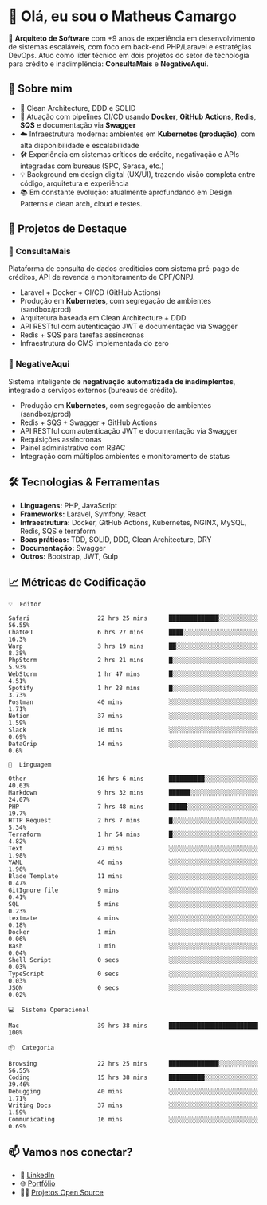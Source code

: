 # 👋 Olá, eu sou o Matheus Camargo

🎯 **Arquiteto de Software** com +9 anos de experiência em desenvolvimento de sistemas escaláveis, com foco em back-end PHP/Laravel e estratégias DevOps. Atuo como líder técnico em dois projetos do setor de tecnologia para crédito e inadimplência: **ConsultaMais** e **NegativeAqui**.

## 🧠 Sobre mim

- 🚀 Clean Architecture, DDD e SOLID
- 🔁 Atuação com pipelines CI/CD usando **Docker**, **GitHub Actions**, **Redis**, **SQS** e documentação via **Swagger**
- ☁️ Infraestrutura moderna: ambientes em **Kubernetes (produção)**, com alta disponibilidade e escalabilidade
- 🛠️ Experiência em sistemas críticos de crédito, negativação e APIs integradas com bureaus (SPC, Serasa, etc.)
- 💡 Background em design digital (UX/UI), trazendo visão completa entre código, arquitetura e experiência
- 📚 Em constante evolução: atualmente aprofundando em Design Patterns e clean arch, cloud e testes.

## 🚧 Projetos de Destaque

### 🔹 ConsultaMais
Plataforma de consulta de dados creditícios com sistema pré-pago de créditos, API de revenda e monitoramento de CPF/CNPJ.

- Laravel + Docker + CI/CD (GitHub Actions)
- Produção em **Kubernetes**, com segregação de ambientes (sandbox/prod)
- Arquitetura baseada em Clean Architecture + DDD
- API RESTful com autenticação JWT e documentação via Swagger
- Redis + SQS para tarefas assíncronas
- Infraestrutura do CMS implementada do zero

### 🔹 NegativeAqui
Sistema inteligente de **negativação automatizada de inadimplentes**, integrado a serviços externos (bureaus de crédito).

- Produção em **Kubernetes**, com segregação de ambientes (sandbox/prod)
- Redis + SQS + Swagger + GitHub Actions
- API RESTful com autenticação JWT e documentação via Swagger
- Requisições assíncronas
- Painel administrativo com RBAC
- Integração com múltiplos ambientes e monitoramento de status

## 🛠️ Tecnologias & Ferramentas

- **Linguagens:** PHP, JavaScript
- **Frameworks:** Laravel, Symfony, React
- **Infraestrutura:** Docker, GitHub Actions, Kubernetes, NGINX, MySQL, Redis, SQS e terraform
- **Boas práticas:** TDD, SOLID, DDD, Clean Architecture, DRY
- **Documentação:** Swagger
- **Outros:** Bootstrap, JWT, Gulp

## 📈 Métricas de Codificação

```text
💡  Editor

Safari                   22 hrs 25 mins      ██████████████░░░░░░░░░░░     56.55%
ChatGPT                  6 hrs 27 mins       ████░░░░░░░░░░░░░░░░░░░░░      16.3%
Warp                     3 hrs 19 mins       ██░░░░░░░░░░░░░░░░░░░░░░░      8.38%
PhpStorm                 2 hrs 21 mins       █░░░░░░░░░░░░░░░░░░░░░░░░      5.93%
WebStorm                 1 hr 47 mins        █░░░░░░░░░░░░░░░░░░░░░░░░      4.51%
Spotify                  1 hr 28 mins        █░░░░░░░░░░░░░░░░░░░░░░░░      3.73%
Postman                  40 mins             ░░░░░░░░░░░░░░░░░░░░░░░░░      1.71%
Notion                   37 mins             ░░░░░░░░░░░░░░░░░░░░░░░░░      1.59%
Slack                    16 mins             ░░░░░░░░░░░░░░░░░░░░░░░░░      0.69%
DataGrip                 14 mins             ░░░░░░░░░░░░░░░░░░░░░░░░░       0.6%
```
```text
💬  Linguagem

Other                    16 hrs 6 mins       ██████████░░░░░░░░░░░░░░░     40.63%
Markdown                 9 hrs 32 mins       ██████░░░░░░░░░░░░░░░░░░░     24.07%
PHP                      7 hrs 48 mins       █████░░░░░░░░░░░░░░░░░░░░      19.7%
HTTP Request             2 hrs 7 mins        █░░░░░░░░░░░░░░░░░░░░░░░░      5.34%
Terraform                1 hr 54 mins        █░░░░░░░░░░░░░░░░░░░░░░░░      4.82%
Text                     47 mins             ░░░░░░░░░░░░░░░░░░░░░░░░░      1.98%
YAML                     46 mins             ░░░░░░░░░░░░░░░░░░░░░░░░░      1.96%
Blade Template           11 mins             ░░░░░░░░░░░░░░░░░░░░░░░░░      0.47%
GitIgnore file           9 mins              ░░░░░░░░░░░░░░░░░░░░░░░░░      0.41%
SQL                      5 mins              ░░░░░░░░░░░░░░░░░░░░░░░░░      0.23%
textmate                 4 mins              ░░░░░░░░░░░░░░░░░░░░░░░░░      0.18%
Docker                   1 min               ░░░░░░░░░░░░░░░░░░░░░░░░░      0.06%
Bash                     1 min               ░░░░░░░░░░░░░░░░░░░░░░░░░      0.04%
Shell Script             0 secs              ░░░░░░░░░░░░░░░░░░░░░░░░░      0.03%
TypeScript               0 secs              ░░░░░░░░░░░░░░░░░░░░░░░░░      0.03%
JSON                     0 secs              ░░░░░░░░░░░░░░░░░░░░░░░░░      0.02%
```
```text
💻  Sistema Operacional

Mac                      39 hrs 38 mins      █████████████████████████       100%
```
```text
📦  Categoria

Browsing                 22 hrs 25 mins      ██████████████░░░░░░░░░░░     56.55%
Coding                   15 hrs 38 mins      ██████████░░░░░░░░░░░░░░░     39.46%
Debugging                40 mins             ░░░░░░░░░░░░░░░░░░░░░░░░░      1.71%
Writing Docs             37 mins             ░░░░░░░░░░░░░░░░░░░░░░░░░      1.59%
Communicating            16 mins             ░░░░░░░░░░░░░░░░░░░░░░░░░      0.69%
```

## 📫 Vamos nos conectar?

- 💼 [LinkedIn](https://www.linkedin.com/in/matheuscamargoxavier)
- 🌐 [Portfólio](https://matheuscamargo.co)
- 🧑‍💻 [Projetos Open Source](https://github.com/bymatheus)
